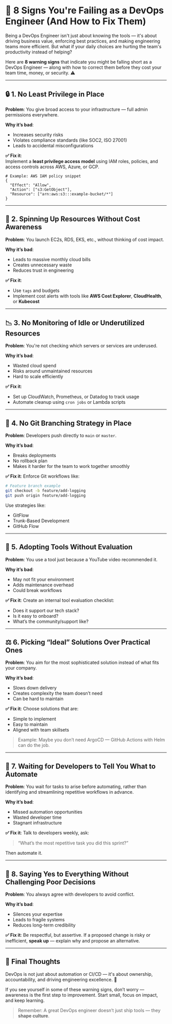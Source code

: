 # 🧠 8 Signs You're Failing as a DevOps Engineer (And How to Fix Them)

Being a DevOps Engineer isn't just about knowing the tools — it's about driving business value, enforcing best practices, and making engineering teams more efficient. But what if your daily choices are hurting the team's productivity instead of helping?

Here are **8 warning signs** that indicate you might be falling short as a DevOps Engineer — along with how to correct them before they cost your team time, money, or security. ⚠️

---

## 🔒 1. No Least Privilege in Place

**Problem**: You give broad access to your infrastructure — full admin permissions everywhere.

**Why it’s bad**:
- Increases security risks
- Violates compliance standards (like SOC2, ISO 27001)
- Leads to accidental misconfigurations

**✅ Fix it**:  
Implement a **least privilege access model** using IAM roles, policies, and access controls across AWS, Azure, or GCP.

```hcl
# Example: AWS IAM policy snippet
{
  "Effect": "Allow",
  "Action": ["s3:GetObject"],
  "Resource": ["arn:aws:s3:::example-bucket/*"]
}
````

---

## 💸 2. Spinning Up Resources Without Cost Awareness

**Problem**: You launch EC2s, RDS, EKS, etc., without thinking of cost impact.

**Why it’s bad**:

* Leads to massive monthly cloud bills
* Creates unnecessary waste
* Reduces trust in engineering

**✅ Fix it**:

* Use `tags` and budgets
* Implement cost alerts with tools like **AWS Cost Explorer**, **CloudHealth**, or **Kubecost**

---

## 📉 3. No Monitoring of Idle or Underutilized Resources

**Problem**: You're not checking which servers or services are underused.

**Why it’s bad**:

* Wasted cloud spend
* Risks around unmaintained resources
* Hard to scale efficiently

**✅ Fix it**:

* Set up CloudWatch, Prometheus, or Datadog to track usage
* Automate cleanup using `cron jobs` or Lambda scripts

---

## 🌿 4. No Git Branching Strategy in Place

**Problem**: Developers push directly to `main` or `master`.

**Why it’s bad**:

* Breaks deployments
* No rollback plan
* Makes it harder for the team to work together smoothly

**✅ Fix it**:
Enforce Git workflows like:

```bash
# Feature branch example
git checkout -b feature/add-logging
git push origin feature/add-logging
```

Use strategies like:

* GitFlow
* Trunk-Based Development
* GitHub Flow

---

## 🔧 5. Adopting Tools Without Evaluation

**Problem**: You use a tool just because a YouTube video recommended it.

**Why it’s bad**:

* May not fit your environment
* Adds maintenance overhead
* Could break workflows

**✅ Fix it**:
Create an internal tool evaluation checklist:

* Does it support our tech stack?
* Is it easy to onboard?
* What’s the community/support like?

---

## ⚖️ 6. Picking “Ideal” Solutions Over Practical Ones

**Problem**: You aim for the most sophisticated solution instead of what fits your company.

**Why it’s bad**:

* Slows down delivery
* Creates complexity the team doesn’t need
* Can be hard to maintain

**✅ Fix it**:
Choose solutions that are:

* Simple to implement
* Easy to maintain
* Aligned with team skillsets

> Example: Maybe you don’t need ArgoCD — GitHub Actions with Helm can do the job.

---

## 🤖 7. Waiting for Developers to Tell You What to Automate

**Problem**: You wait for tasks to arise before automating, rather than identifying and streamlining repetitive workflows in advance.

**Why it’s bad**:

* Missed automation opportunities
* Wasted developer time
* Stagnant infrastructure

**✅ Fix it**:
Talk to developers weekly, ask:

> “What’s the most repetitive task you did this sprint?”

Then automate it.

---

## 🤝 8. Saying Yes to Everything Without Challenging Poor Decisions

**Problem**: You always agree with developers to avoid conflict.

**Why it’s bad**:

* Silences your expertise
* Leads to fragile systems
* Reduces long-term credibility

**✅ Fix it**:
Be respectful, but assertive. If a proposed change is risky or inefficient, **speak up** — explain why and propose an alternative.

---

## 🧭 Final Thoughts

DevOps is not just about automation or CI/CD — it's about ownership, accountability, and driving engineering excellence. 🚀

If you see yourself in some of these warning signs, don’t worry — awareness is the first step to improvement. Start small, focus on impact, and keep learning.

> Remember: A great DevOps engineer doesn’t just ship tools — they **shape culture**.
